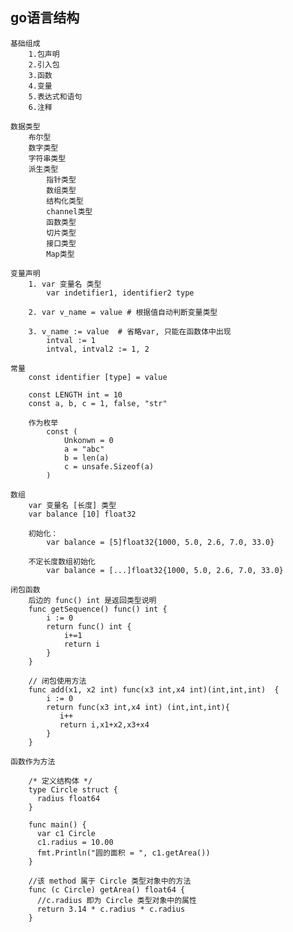 ## go语言结构
	
	基础组成
		1.包声明
		2.引入包
		3.函数
		4.变量
		5.表达式和语句
		6.注释

	数据类型
		布尔型
		数字类型
		字符串类型
		派生类型
			指针类型
			数组类型
			结构化类型
			channel类型
			函数类型
			切片类型
			接口类型
			Map类型	

	变量声明
		1. var 变量名 类型
			var indetifier1, identifier2 type		

		2. var v_name = value # 根据值自动判断变量类型

		3. v_name := value 	# 省略var, 只能在函数体中出现
			intval := 1
			intval, intval2 := 1, 2

	常量
		const identifier [type] = value	

		const LENGTH int = 10
		const a, b, c = 1, false, "str"

		作为枚举
			const (
				Unkonwn = 0
				a = "abc"
				b = len(a)
				c = unsafe.Sizeof(a)
			)

	数组
		var 变量名 [长度] 类型
		var balance [10] float32		

		初始化：
			var balance = [5]float32{1000, 5.0, 2.6, 7.0, 33.0}

		不定长度数组初始化
			var balance = [...]float32{1000, 5.0, 2.6, 7.0, 33.0}	
			
	闭包函数
		后边的 func() int 是返回类型说明
		func getSequence() func() int {
			i := 0
			return func() int {
				i+=1
				return i
			}
		}

		// 闭包使用方法
		func add(x1, x2 int) func(x3 int,x4 int)(int,int,int)  {
		    i := 0
		    return func(x3 int,x4 int) (int,int,int){ 
		       i++
		       return i,x1+x2,x3+x4
		    }
		}

	函数作为方法
		
		/* 定义结构体 */
		type Circle struct {
		  radius float64
		}

		func main() {
		  var c1 Circle
		  c1.radius = 10.00
		  fmt.Println("圆的面积 = ", c1.getArea())
		}

		//该 method 属于 Circle 类型对象中的方法
		func (c Circle) getArea() float64 {
		  //c.radius 即为 Circle 类型对象中的属性
		  return 3.14 * c.radius * c.radius
		}	